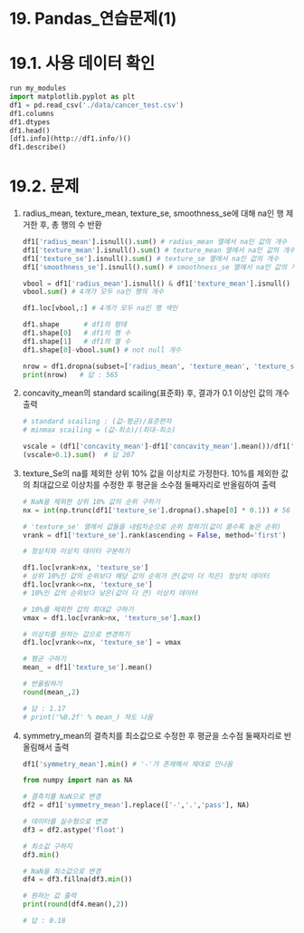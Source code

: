 # 19. Pandas_연습문제(1)

# 19.1. 사용 데이터 확인

```python
run my_modules
import matplotlib.pyplot as plt
df1 = pd.read_csv('./data/cancer_test.csv')
df1.columns
df1.dtypes
df1.head()
[df1.info](http://df1.info/)()
df1.describe()
```

# 19.2. 문제

1. radius_mean, texture_mean, texture_se, smoothness_se에 대해 na인 행 제거한 후, 총 행의 수 반환
    
    ```python
    df1['radius_mean'].isnull().sum() # radius_mean 열에서 na인 값의 개수
    df1['texture_mean'].isnull().sum() # texture_mean 열에서 na인 값의 개수
    df1['texture_se'].isnull().sum() # texture_se 열에서 na인 값의 개수
    df1['smoothness_se'].isnull().sum() # smoothness_se 열에서 na인 값의 개수
    
    vbool = df1['radius_mean'].isnull() & df1['texture_mean'].isnull() & df1['texture_se'].isnull() & df1['smoothness_se'].isnull()
    vbool.sum() # 4개가 모두 na인 행의 개수
    
    df1.loc[vbool,:] # 4개가 모두 na인 행 색인
    
    df1.shape      # df1의 형태
    df1.shape[0]   # df1의 행 수
    df1.shape[1]   # df1의 열 수
    df1.shape[0]-vbool.sum() # not null 개수
    
    nrow = df1.dropna(subset=['radius_mean', 'texture_mean', 'texture_se', 'smoothness_se'], how ='all').shape[0]
    print(nrow)   # 답 : 565
    ```
    

1. concavity_mean의 standard scailing(표준화) 후, 결과가 0.1 이상인 값의 개수 출력
    
    ```python
    # standard scailing : (값-평균)/표준편차
    # minmax scailing = (값-최소)/(최대-최소)
    
    vscale = (df1['concavity_mean']-df1['concavity_mean'].mean())/df1['concavity_mean'].std()
    (vscale>0.1).sum()  # 답 207
    ```
    

1. texture_Se의 na를 제외한 상위 10% 값을 이상치로 가정한다. 10%를 제외한 값의 최대값으로 이상치를 수정한 후 평균을 소수점 둘째자리로 반올림하여 출력
    
    ```python
    # NaN을 제외한 상위 10% 값의 순위 구하기
    nx = int(np.trunc(df1['texture_se'].dropna().shape[0] * 0.1)) # 56
    
    # 'texture_se' 열에서 값들을 내림차순으로 순위 정하기(값이 클수록 높은 순위)
    vrank = df1['texture_se'].rank(ascending = False, method='first')  # rank 함수 따로 정리할 것.
    
    # 정상치와 이상치 데이터 구분하기
    
    df1.loc[vrank>nx, 'texture_se']  
    # 상위 10%인 값의 순위보다 해당 값의 순위가 큰(값이 더 작은) 정상치 데이터
    df1.loc[vrank<=nx, 'texture_se']  
    # 10%인 값의 순위보다 낮은(값이 더 큰) 이상치 데이터
    
    # 10%를 제외한 값의 최대값 구하기
    vmax = df1.loc[vrank>nx, 'texture_se'].max() 
    
    # 이상치를 원하는 값으로 변경하기
    df1.loc[vrank<=nx, 'texture_se'] = vmax 
    
    # 평균 구하기
    mean_ = df1['texture_se'].mean()
    
    # 반올림하기
    round(mean_,2)
    
    # 답 : 1.17
    # print('%0.2f' % mean_) 쳐도 나옴
    ```
    

1.  symmetry_mean의 결측치를 최소값으로 수정한 후 평균을 소수점 둘째자리로 반올림해서 출력
    
    ```python
    df1['symmetry_mean'].min() # '-'가 존재해서 제대로 안나옴
    
    from numpy import nan as NA
    
    # 결측치를 NaN으로 변경
    df2 = df1['symmetry_mean'].replace(['-','.','pass'], NA)
    
    # 데이터를 실수형으로 변경
    df3 = df2.astype('float')
    
    # 최소값 구하지
    df3.min()
    
    # NaN을 최소값으로 변경
    df4 = df3.fillna(df3.min())
    
    # 원하는 값 출력
    print(round(df4.mean(),2))
    
    # 답 : 0.18
    ```